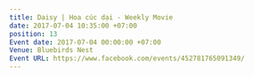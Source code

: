 ```yaml
---
title: Daisy | Hoa cúc dại - Weekly Movie
date: 2017-07-04 10:35:00 +07:00
position: 13
Event date: 2017-07-04 00:00:00 +07:00
Venue: Bluebirds Nest
Event URL: https://www.facebook.com/events/452781765091349/
---
```


